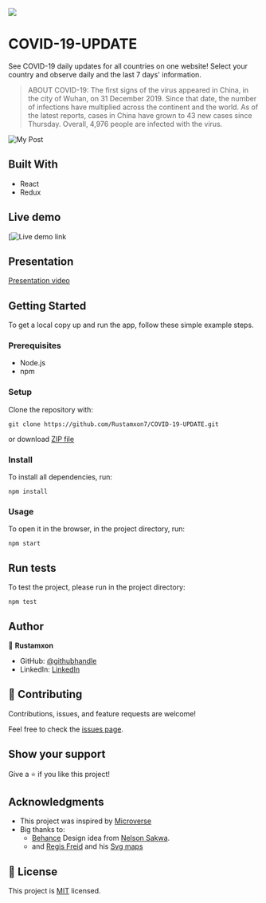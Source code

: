 ![](https://img.shields.io/badge/microverse-blueviolet)


# COVID-19-UPDATE

See COVID-19 daily updates for all countries on one website! Select your country and observe daily and the last 7 days' information.

>ABOUT COVID-19: The first signs of the virus appeared in China, in the city of Wuhan, on 31 December 2019. Since that date, the number of infections have multiplied across the continent and the world. As of the latest reports, cases in China have grown to 43 new cases since Thursday. Overall, 4,976 people are infected with the virus.

![My Post](https://user-images.githubusercontent.com/69011963/138469601-7725ab62-71c1-4161-b1e6-7e1fc4632261.png)

## Built With

- React
- Redux

## Live demo

[![Live demo link](https://covid-19-update-react.netlify.app/)

## Presentation

[Presentation video](https://www.loom.com/share/d1b52ac86e3e456db7956e4efb87bced)

## Getting Started

To get a local copy up and run the app, follow these simple example steps.

### Prerequisites

- Node.js
- npm

### Setup

Clone the repository with:

```
git clone https://github.com/Rustamxon7/COVID-19-UPDATE.git
```
or download [ZIP file](https://github.com/Rustamxon7/COVID-19-UPDATE/archive/refs/heads/metrics-webapp-covid-19.zip)

### Install
To install all dependencies, run:
```
npm install
```
### Usage
To open it in the browser, in the project directory, run:

 ```
 npm start
 ```

## Run tests 
To test the project, please run in the project directory:

```
npm test
```

## Author

👤 **Rustamxon**

- GitHub: [@githubhandle](https://github.com/Rustamxon7)
- LinkedIn: [LinkedIn](https://www.linkedin.com/in/rustamjon-tolipov-6a831020b)

## 🤝 Contributing

Contributions, issues, and feature requests are welcome!

Feel free to check the [issues page](https://github.com/Rustamxon7/COVID-19-UPDATE/issues).

## Show your support

Give a ⭐️ if you like this project!

## Acknowledgments

- This project was inspired by [Microverse](https://www.microverse.org/?grsf=w9rx3c)
- Big thanks to:
   - [Behance](https://www.behance.net/gallery/31579789/Ballhead-App-(Free-PSDs)) Design idea from [Nelson Sakwa](https://www.behance.net/sakwadesignstudio).
   - and [Regis Freid](https://github.com/djaiss) and his [Svg maps](https://github.com/djaiss/mapsicon)

## 📝 License

This project is [MIT](https://github.com/Rustamxon7/COVID-19-UPDATE/blob/metrics-webapp-covid-19/MIT.md) licensed.
